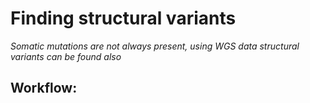 <a id="finding_structural_variants"> </a>

Finding structural variants
===========================

*Somatic mutations are not always present, using WGS data structural variants can be found also*


Workflow: 
-----



